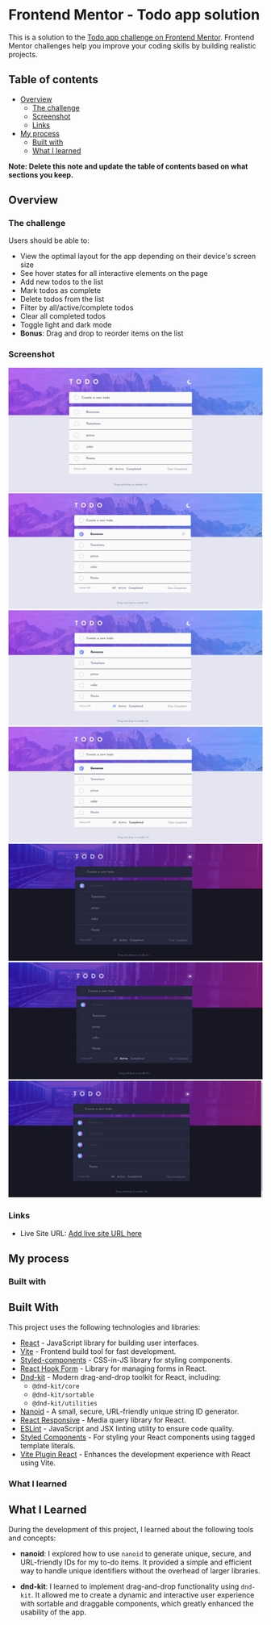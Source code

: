 # Frontend Mentor - Todo app solution

This is a solution to the [Todo app challenge on Frontend Mentor](https://www.frontendmentor.io/challenges/todo-app-Su1_KokOW). Frontend Mentor challenges help you improve your coding skills by building realistic projects.

## Table of contents

- [Overview](#overview)
  - [The challenge](#the-challenge)
  - [Screenshot](#screenshot)
  - [Links](#links)
- [My process](#my-process)
  - [Built with](#built-with)
  - [What I learned](#what-i-learned)

**Note: Delete this note and update the table of contents based on what sections you keep.**

## Overview

### The challenge

Users should be able to:

- View the optimal layout for the app depending on their device's screen size
- See hover states for all interactive elements on the page
- Add new todos to the list
- Mark todos as complete
- Delete todos from the list
- Filter by all/active/complete todos
- Clear all completed todos
- Toggle light and dark mode
- **Bonus**: Drag and drop to reorder items on the list

### Screenshot

![](./public/screenshots/1.png)
![](./public/screenshots/2.png)
![](./public/screenshots/3.png)
![](./public/screenshots/4.png)
![](./public/screenshots/5.png)
![](./public/screenshots/6.png)
![](./public/screenshots/7.png)

### Links

- Live Site URL: [Add live site URL here](https://tamar86.github.io/todo-app/)

## My process

### Built with

## Built With

This project uses the following technologies and libraries:

- [React](https://reactjs.org/) - JavaScript library for building user interfaces.
- [Vite](https://vitejs.dev/) - Frontend build tool for fast development.
- [Styled-components](https://styled-components.com/) - CSS-in-JS library for styling components.
- [React Hook Form](https://react-hook-form.com/) - Library for managing forms in React.
- [Dnd-kit](https://dndkit.com/) - Modern drag-and-drop toolkit for React, including:
  - `@dnd-kit/core`
  - `@dnd-kit/sortable`
  - `@dnd-kit/utilities`
- [Nanoid](https://github.com/ai/nanoid) - A small, secure, URL-friendly unique string ID generator.
- [React Responsive](https://github.com/yocontra/react-responsive) - Media query library for React.
- [ESLint](https://eslint.org/) - JavaScript and JSX linting utility to ensure code quality.
- [Styled Components](https://styled-components.com/) - For styling your React components using tagged template literals.
- [Vite Plugin React](https://vitejs.dev/plugins/) - Enhances the development experience with React using Vite.

### What I learned

## What I Learned

During the development of this project, I learned about the following tools and concepts:

- **nanoid**: I explored how to use `nanoid` to generate unique, secure, and URL-friendly IDs for my to-do items. It provided a simple and efficient way to handle unique identifiers without the overhead of larger libraries.

- **dnd-kit**: I learned to implement drag-and-drop functionality using `dnd-kit`. It allowed me to create a dynamic and interactive user experience with sortable and draggable components, which greatly enhanced the usability of the app.

